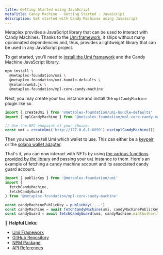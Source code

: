 ```yaml
---
title: Getting Started using JavaScript
metaTitle: Candy Machine - Getting Started - JavaScript
description: Get started with Candy Machines using JavaScript
---
```


Metaplex provides a JavaScript library that can be used to interact with Candy Machines. Thanks to the [Umi framework](https://github.com/metaplex-foundation/umi), it ships without many opinionated dependencies and, thus, provides a lightweight library that can be used in any JavaScript project.

To get started, you'll need to [install the Umi framework](https://github.com/metaplex-foundation/umi/blob/main/docs/installation.md) and the Candy Machine JavaScript library.

```sh
npm install \
  @metaplex-foundation/umi \
  @metaplex-foundation/umi-bundle-defaults \
  @solana/web3.js \
  @metaplex-foundation/mpl-core-candy-machine
```

Next, you may create your `Umi` instance and install the `mplCandyMachine` plugin like so.

```ts
import { createUmi } from '@metaplex-foundation/umi-bundle-defaults'
import { mplCandyMachine } from '@metaplex-foundation/mpl-core-candy-machine'

// Use the RPC endpoint of your choice.
const umi = createUmi('http://127.0.0.1:8899').use(mplCandyMachine())
```

Then you want to tell Umi which wallet to use. This can either be a [keypair](/umi/connecting-to-umi#connecting-w-a-secret-key) or the [solana wallet adapter](/umi/connecting-to-umi#connecting-w-wallet-adapter).

That's it, you can now interact with NFTs by using [the various functions provided by the library](https://mpl-core-candy-machine-js-docs.vercel.app/) and passing your `Umi` instance to them. Here's an example of fetching a candy machine account and its associated candy guard account.

```ts
import { publicKey } from '@metaplex-foundation/umi'
import {
  fetchCandyMachine,
  fetchCandyGuard,
} from '@metaplex-foundation/mpl-core-candy-machine'

const candyMachinePublicKey = publicKey('...')
const candyMachine = await fetchCandyMachine(umi, candyMachinePublicKey)
const candyGuard = await fetchCandyGuard(umi, candyMachine.mintAuthority)
```

🔗 **Helpful Links:**

- [Umi Framework](https://github.com/metaplex-foundation/umi)
- [GitHub Repository](https://github.com/metaplex-foundation/mpl-core-candy-machine)
- [NPM Package](https://www.npmjs.com/package/@metaplex-foundation/mpl-core-candy-machine)
- [API References](https://mpl-core-candy-machine-js-docs.vercel.app/)
